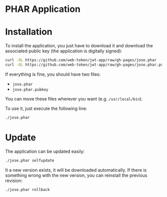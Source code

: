 PHAR Application
================

# Installation

To install the application, you just have to download it and download the associated public key (the application is digitally signed):

```sh
curl -OL https://github.com/web-token/jwt-app/raw/gh-pages/jose.phar
curl -OL https://github.com/web-token/jwt-app/raw/gh-pages/jose.phar.pubkey
```

If everything is fine, you should have two files:

* `jose.phar`
* `jose.phar.pubkey`

You can move these files wherever you want (e.g. `/usr/local/bin`).

To use it, just execute the following line:

```sh
./jose.phar 
```

# Update

The application can be updated easily:

```sh
./jose.phar selfupdate 
```

It a new version exists, it will be downloaded automatically.
If there is something wrong with the new version, you can reinstall the previous revision:

```sh
./jose.phar rollback 
```
